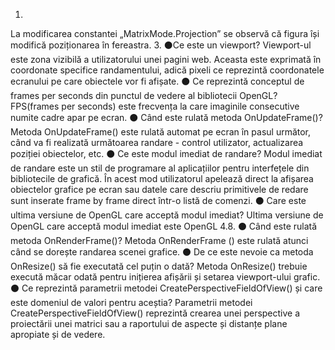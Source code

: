 1.
La modificarea constantei „MatrixMode.Projection” se observă că figura își modifică
poziționarea în fereastra.
3.
⚫Ce este un viewport?
Viewport-ul este zona vizibilă a utilizatorului unei pagini web. Aceasta este exprimată în coordonate specifice randamentului, adică pixeli ce reprezintă coordonatele ecranului pe care obiectele vor fi afișate.
⚫ Ce reprezintă conceptul de frames per seconds din punctul de vedere al bibliotecii OpenGL?
FPS(frames per seconds) este frecvența la  care imaginile consecutive numite cadre apar pe ecran.
⚫ Când este rulată metoda OnUpdateFrame()?
Metoda OnUpdateFrame() este rulată automat pe ecran în pasul următor, când va fi realizată următoarea randare - control utilizator, actualizarea poziției obiectelor, etc. 
⚫ Ce este modul imediat de randare?
Modul imediat de randare este un stil de programare al aplicațiilor pentru interfețele din bibliotecile de grafică. În acest mod utilizatorul apelează direct la afișarea obiectelor grafice pe ecran  sau datele care descriu primitivele de redare sunt inserate frame by frame direct într-o  listă de comenzi.
⚫ Care este ultima versiune de OpenGL care acceptă modul imediat?
Ultima versiune de OpenGL care acceptă modul imediat este OpenGL 4.8. 
⚫ Când este rulată metoda OnRenderFrame()?
Metoda OnRenderFrame () este rulată atunci când se dorește randarea scenei grafice. 
⚫ De ce este nevoie ca metoda OnResize() să fie executată cel puțin o dată?
Metoda OnResize() trebuie execută măcar odată pentru inițierea afișării și setarea
viewport-ului grafic.
⚫ Ce reprezintă parametrii metodei CreatePerspectiveFieldOfView() și care este domeniul de valori pentru aceștia?
Parametrii metodei CreatePerspectiveFieldOfView() reprezintă crearea unei perspective  a proiectării unei matrici sau a raportului de aspecte și distanțe plane apropiate și de vedere.